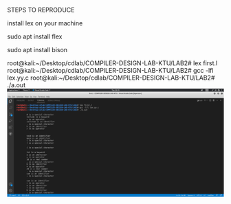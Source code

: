 STEPS TO REPRODUCE

install lex on your machine

sudo apt install flex

sudo apt install bison


root@kali:~/Desktop/cdlab/COMPILER-DESIGN-LAB-KTU/LAB2# lex first.l 
root@kali:~/Desktop/cdlab/COMPILER-DESIGN-LAB-KTU/LAB2# gcc -lfl lex.yy.c 
root@kali:~/Desktop/cdlab/COMPILER-DESIGN-LAB-KTU/LAB2# ./a.out 
<img src="output.png"/> 